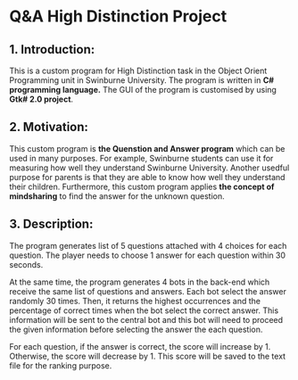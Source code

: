 # Q&A High Distinction Project
## 1. Introduction:
This is a custom program for High Distinction task in the Object Orient Programming unit in Swinburne University.
The program is written in **C# programming language.**
The GUI of the program is customised by using **Gtk# 2.0 project**.

## 2. Motivation:
This custom program is **the Quenstion and Answer program** which can be used in many purposes. For example, Swinburne students can use it for measuring how well they understand Swinburne University. Another usedful purpose for parents is that they are able to know how well they understand their children. Furthermore, this custom program applies **the concept of mindsharing** to find the answer for the unknown question.

## 3. Description:
The program generates list of 5 questions attached with 4 choices for each question. The player needs to choose 1 answer for each question within 30 seconds. 

At the same time, the program generates 4 bots in the back-end which receive the same list of questions and answers. Each bot select the answer randomly 30 times. Then, it returns the highest occurrences and the percentage of correct times when the bot select the correct answer. This information will be sent to the central bot and this bot will need to proceed the given information before selecting the answer the each question.

For each question, if the answer is correct, the score will increase by 1. Otherwise, the score will decrease by 1. This score will be saved to the text file for the ranking purpose.
